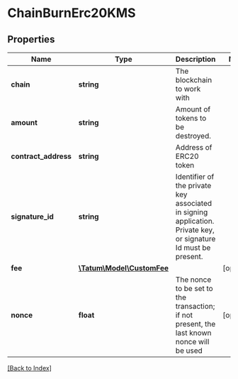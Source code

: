 # ChainBurnErc20KMS

## Properties

Name | Type | Description | Notes
------------ | ------------- | ------------- | -------------
**chain** | **string** | The blockchain to work with |
**amount** | **string** | Amount of tokens to be destroyed. |
**contract_address** | **string** | Address of ERC20 token |
**signature_id** | **string** | Identifier of the private key associated in signing application. Private key, or signature Id must be present. |
**fee** | [**\Tatum\Model\CustomFee**](CustomFee.md) |  | [optional]
**nonce** | **float** | The nonce to be set to the transaction; if not present, the last known nonce will be used | [optional]

[[Back to Index]](../index.md)
